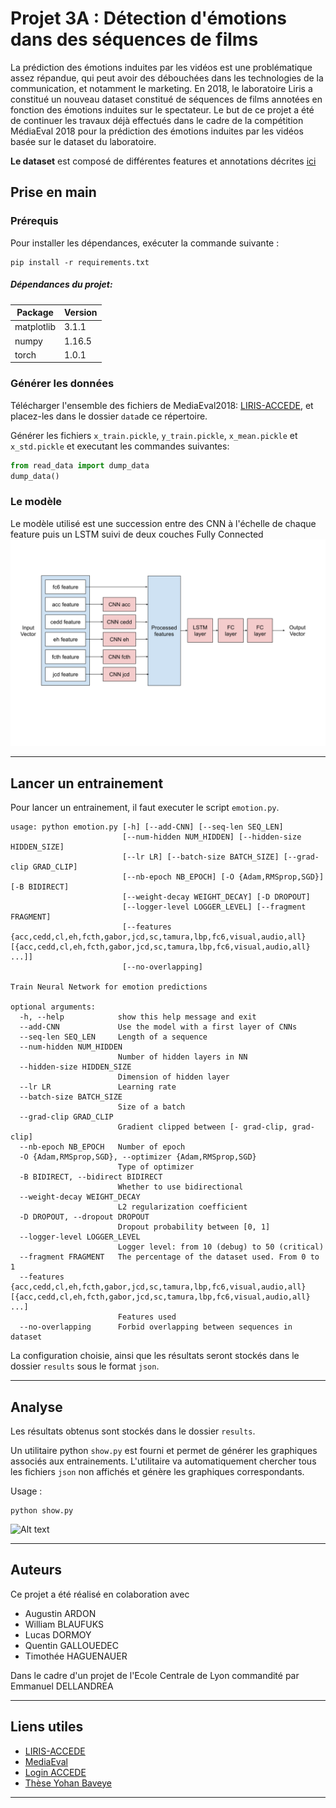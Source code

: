 # Projet 3A : Détection d'émotions dans des séquences de films

La prédiction des émotions induites par les vidéos est une problématique assez répandue, qui peut avoir des débouchées dans les technologies de la communication, 
et notamment le marketing. En 2018, le laboratoire Liris a constitué un nouveau dataset constitué de séquences de films annotées en fonction des émotions induites
sur le spectateur. Le but de ce projet a été de continuer les travaux déjà effectués dans le cadre de la compétition MédiaEval 2018 pour la prédiction des émotions induites 
par les vidéos basée sur le dataset du laboratoire.

**Le dataset** est composé de différentes features et annotations décrites [ici](data/README.md)

## Prise en main

### Prérequis

Pour installer les dépendances, exécuter la commande suivante : 
```shell script
pip install -r requirements.txt
```

##### Dépendances du projet:

| Package  | Version |
| ------------- | ------------- |
| matplotlib  | 3.1.1  |
| numpy  | 1.16.5  |
| torch  | 1.0.1  |

### Générer les données

Télécharger l'ensemble des fichiers de MediaEval2018: [LIRIS-ACCEDE](https://liris-accede.ec-lyon.fr/), et placez-les dans le dossier ```data```de ce répertoire.

Générer les fichiers ```x_train.pickle```, ```y_train.pickle```, ```x_mean.pickle``` et ```x_std.pickle``` et executant les commandes suivantes:

```python
from read_data import dump_data
dump_data()
```

### Le modèle

Le modèle utilisé est une succession entre des CNN à l'échelle de chaque feature puis un LSTM suivi de deux couches Fully Connected
![Alt text](./architecture.svg)

--------------------

## Lancer un entrainement

Pour lancer un entrainement, il faut executer le script ```emotion.py```.

```
usage: python emotion.py [-h] [--add-CNN] [--seq-len SEQ_LEN]
                         [--num-hidden NUM_HIDDEN] [--hidden-size HIDDEN_SIZE]
                         [--lr LR] [--batch-size BATCH_SIZE] [--grad-clip GRAD_CLIP]
                         [--nb-epoch NB_EPOCH] [-O {Adam,RMSprop,SGD}] [-B BIDIRECT]
                         [--weight-decay WEIGHT_DECAY] [-D DROPOUT]
                         [--logger-level LOGGER_LEVEL] [--fragment FRAGMENT]
                         [--features {acc,cedd,cl,eh,fcth,gabor,jcd,sc,tamura,lbp,fc6,visual,audio,all} [{acc,cedd,cl,eh,fcth,gabor,jcd,sc,tamura,lbp,fc6,visual,audio,all} ...]]
                         [--no-overlapping]

Train Neural Network for emotion predictions

optional arguments:
  -h, --help            show this help message and exit
  --add-CNN             Use the model with a first layer of CNNs
  --seq-len SEQ_LEN     Length of a sequence
  --num-hidden NUM_HIDDEN
                        Number of hidden layers in NN
  --hidden-size HIDDEN_SIZE
                        Dimension of hidden layer
  --lr LR               Learning rate
  --batch-size BATCH_SIZE
                        Size of a batch
  --grad-clip GRAD_CLIP
                        Gradient clipped between [- grad-clip, grad-clip]
  --nb-epoch NB_EPOCH   Number of epoch
  -O {Adam,RMSprop,SGD}, --optimizer {Adam,RMSprop,SGD}
                        Type of optimizer
  -B BIDIRECT, --bidirect BIDIRECT
                        Whether to use bidirectional
  --weight-decay WEIGHT_DECAY
                        L2 regularization coefficient
  -D DROPOUT, --dropout DROPOUT
                        Dropout probability between [0, 1]
  --logger-level LOGGER_LEVEL
                        Logger level: from 10 (debug) to 50 (critical)
  --fragment FRAGMENT   The percentage of the dataset used. From 0 to 1
  --features {acc,cedd,cl,eh,fcth,gabor,jcd,sc,tamura,lbp,fc6,visual,audio,all} [{acc,cedd,cl,eh,fcth,gabor,jcd,sc,tamura,lbp,fc6,visual,audio,all} ...]
                        Features used
  --no-overlapping      Forbid overlapping between sequences in dataset
```

La configuration choisie, ainsi que les résultats seront stockés dans le dossier ```results``` sous le format ```json```.

--------------------

## Analyse

Les résultats obtenus sont stockés dans le dossier ```results```.

Un utilitaire python ```show.py``` est fourni et permet de générer les graphiques associés aux entrainements.
L'utilitaire va automatiquement chercher tous les fichiers ```json``` non affichés et génère les graphiques correspondants.

Usage :
```shell script
python show.py
```

![Alt text](./results/graphs/emotion_2020-03-20_20_30_51.png)

--------------------


## Auteurs

Ce projet a été réalisé en colaboration avec
* Augustin ARDON
* William BLAUFUKS
* Lucas DORMOY
* Quentin GALLOUEDEC
* Timothée HAGUENAUER

Dans le cadre d'un projet de l'Ecole Centrale de Lyon commandité par Emmanuel DELLANDREA

--------------------

## Liens utiles

- [LIRIS-ACCEDE](https://liris-accede.ec-lyon.fr/)
- [MediaEval](http://www.multimediaeval.org/)
- [Login ACCEDE](https://liris-accede.ec-lyon.fr/files/database-download/download.php)
- [Thèse Yohan Baveye](https://tel.archives-ouvertes.fr/tel-01272240/document)

--------------------
